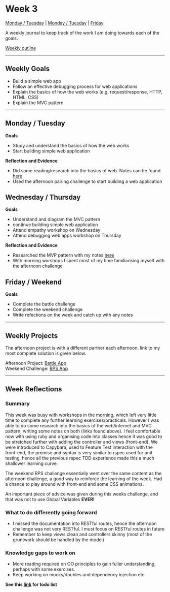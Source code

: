 # Week 3

[Monday / Tuesday](#monday--tuesday) | [Monday / Tuesday](#wednesday--thursday) | [Friday](#friday)

A weekly journal to keep track of the work I am doing towards each of the goals.

[Weekly outline](https://github.com/makersacademy/course/blob/master/week_outlines.md/)

------
## Weekly Goals

- Build a simple web app
- Follow an effective debugging process for web applications
- Explain the basics of how the web works (e.g. request/response, HTTP, HTML, CSS)
- Explain the MVC pattern

------
## Monday / Tuesday

**Goals**
- Study and understand the basics of how the web works
- Start building simple web application 

**Reflection and Evidence**
- Did some reading/research into the basics of web. Notes can be found [here](https://github.com/ajbacon/Portfolio/blob/master/course_notes/Internet.md)
- Used the afternoon pairing challenge to start building a web application

## Wednesday / Thursday

**Goals** 
- Understand and diagram the MVC pattern
- continue building simple web application
- Attend empathy workshop on Wednesday
- Attend debugging web apps workshop on Thursday

**Reflection and Evidence**
- Researched the MVP pattern with my notes [here](https://github.com/ajbacon/Portfolio/blob/master/course_notes/mvc_pattern.md)
- With morning worshops I spent most of my time familiarising myself with the afternoon challenge

## Friday / Weekend

**Goals** 
- Complete the battle challenge
- Complete the weekend challenge
- Write refections on the week and catch up with any notes


------

## Weekly Projects

The afternoon project is with a different partner each afternoon, link to my most complete solution is given below.

Afternoon Project: [Battle App](https://github.com/ajbacon/Battle2)  
Weekend Challenge: [RPS App](https://github.com/ajbacon/rps-challenge)  

------
## Week Reflections

### Summary

This week was busy with workshops in the morning, which left very little time to complete any further learning exercises/practicals. However I was able to do some research into the basics of the web/internet and MVC pattern, writing some notes on both (links found above). I feel comfortable now with using ruby and organising code into classes hence it was good to be stretched further with adding the controller and views (front-end). We were introduced to Capybara, used to Feature Test interaction with the front-end, the premise and syntax is very similar to rspec used for unit testing, hence all the previous rspec TDD experience made this a much shallower learning curve. 

The weekend RPS challenge essentially went over the same content as the afternoon challenge, a good way to reinforce the learning of the week. Had a chance to play around with front-end and some CSS animations.

An important piece of advice was given during this weeks challenge, and that was not to use Global Variables **EVER!**


### What to do differently going forward

- I missed the documentation into RESTful routes, hence the afternoon challenge was not very RESTful. I must focus on RESTful routes in future
- Remember to keep views clean and controllers skinny (most of the gruntwork should be handled by the model)

### Knowledge gaps to work on

- More reading required on OO principles to gain fuller understanding, perhaps with some exercises.
- Keep working on mocks/doubles and dependency injection etc

**See this [link](https://github.com/ajbacon/Portfolio/blob/master/todo_list.md) for todo list**